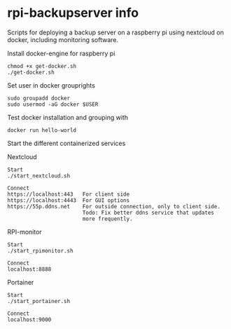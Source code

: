 # rpi-backupserver info
Scripts for deploying a backup server on a raspberry pi using nextcloud on
docker, including monitoring software.

Install docker-engine for raspberry pi

    chmod +x get-docker.sh
    ./get-docker.sh

Set user in docker grouprights

    sudo groupadd docker
    sudo usermod -aG docker $USER

Test docker installation and grouping with

    docker run hello-world

Start the different containerized services

Nextcloud

    Start
    ./start_nextcloud.sh

    Connect
    https://localhost:443   For client side
    https://localhost:4443  For GUI options
    https://55p.ddns.net    For outside connection, only to client side. 
                            Todo: Fix better ddns service that updates 
                            more frequently.

RPI-monitor

    Start
    ./start_rpimonitor.sh

    Connect
    localhost:8888

Portainer
    
    Start
    ./start_portainer.sh

    Connect
    localhost:9000
